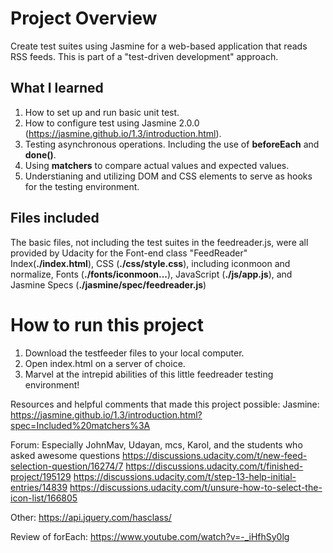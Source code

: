 # Project Overview

Create test suites using Jasmine for a web-based application that reads RSS feeds. This is part of a "test-driven development" approach.

## What I learned

1) How to set up and run basic unit test.
2) How to configure test using Jasmine 2.0.0 (https://jasmine.github.io/1.3/introduction.html).
3) Testing asynchronous operations. Including the use of **beforeEach** and **done()**.
4) Using **matchers** to compare actual values and expected values.
5) Understianing and utilizing DOM and CSS elements to serve as hooks for the testing environment.

## Files included

The basic files, not including the test suites in the feedreader.js, were all provided by Udacity for the Font-end class "FeedReader"
Index(**./index.html**), 
CSS (**./css/style.css**), including iconmoon and normalize,
Fonts (**./fonts/iconmoon...**),
JavaScript (**./js/app.js**), and 
Jasmine Specs (**./jasmine/spec/feedreader.js**) 

# How to run this project

1) Download the testfeeder files to your local computer.
2) Open index.html on a server of choice.
3) Marvel at the intrepid abilities of this little feedreader testing environment!

Resources and helpful comments that made this project possible:
Jasmine:
https://jasmine.github.io/1.3/introduction.html?spec=Included%20matchers%3A

Forum: Especially JohnMav, Udayan, mcs, Karol, and the students who asked awesome questions
https://discussions.udacity.com/t/new-feed-selection-question/16274/7
https://discussions.udacity.com/t/finished-project/195129
https://discussions.udacity.com/t/step-13-help-initial-entries/14839
https://discussions.udacity.com/t/unsure-how-to-select-the-icon-list/166805

Other:
https://api.jquery.com/hasclass/

Review of forEach: 
https://www.youtube.com/watch?v=-_iHfhSy0lg
